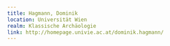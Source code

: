 ```yaml
---
title: Hagmann, Dominik
location: Universität Wien
realm: Klassische Archäologie
link: http://homepage.univie.ac.at/dominik.hagmann/
---
```

